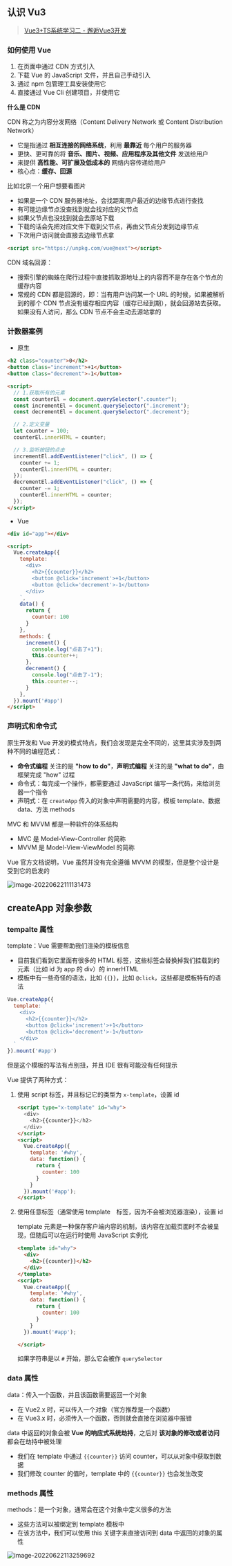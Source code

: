 ## 认识 Vu3

> [Vue3+TS系统学习二 - 邂逅Vue3开发](https://mp.weixin.qq.com/s?__biz=Mzg5MDAzNzkwNA==&mid=2247484709&idx=1&sn=148a1cfa8a3f189b902b81b2829ee79f&chksm=cfe3f6daf8947fcc95383aefae213889eeffa5821a8fcd616a1a1fe398034428e76a56decd3e&scene=178&cur_album_id=1913817193960488964#rd)

### 如何使用 Vue

1. 在页面中通过 CDN 方式引入
2. 下载 Vue 的 JavaScript 文件，并且自己手动引入
3. 通过 npm 包管理工具安装使用它
4. 直接通过 Vue Cli 创建项目，并使用它

**什么是 CDN**

CDN 称之为内容分发网络（Content Delivery Network 或 Content Distribution Network）

- 它是指通过 **相互连接的网络系统**，利用 **最靠近** 每个用户的服务器
- 更快、更可靠的将 **音乐、图片、视频、应用程序及其他文件** 发送给用户
- 来提供 **高性能、可扩展及低成本的** 网络内容传递给用户
- 核心点：**缓存、回源**

比如北京一个用户想要看图片

- 如果是一个 CDN 服务器地址，会找距离用户最近的边缘节点进行查找
- 有可能边缘节点没查找到就会找对应的父节点
- 如果父节点也没找到就会去原站下载
- 下载的话会先把对应文件下载到父节点，再由父节点分发到边缘节点
- 下次用户访问就会直接去边缘节点拿

```html
<script src="https://unpkg.com/vue@next"></script>
```

CDN 域名回源：

- 搜索引擎的蜘蛛在爬行过程中直接抓取源地址上的内容而不是存在各个节点的缓存内容
- 常规的 CDN 都是回源的，即：当有用户访问某一个 URL 的时候，如果被解析到的那个 CDN 节点没有缓存相应内容（缓存已经到期），就会回源站去获取。如果没有人访问，那么 CDN 节点不会主动去源站拿的

### 计数器案例

- 原生

```html
<h2 class="counter">0</h2>
<button class="increment">+1</button>
<button class="decrement">-1</button>

<script>
  // 1.获取所有的元素
  const counterEl = document.querySelector(".counter");
  const incrementEl = document.querySelector(".increment");
  const decrementEl = document.querySelector(".decrement");

  // 2.定义变量
  let counter = 100;
  counterEl.innerHTML = counter;

  // 3.监听按钮的点击
  incrementEl.addEventListener("click", () => {
    counter += 1;
    counterEl.innerHTML = counter;
  });
  decrementEl.addEventListener("click", () => {
    counter -= 1;
    counterEl.innerHTML = counter;
  });
</script>
```

- Vue

```html
<div id="app"></div>

<script>
  Vue.createApp({
    template: `
      <div>
        <h2>{{counter}}</h2>
        <button @click='increment'>+1</button>
        <button @click='decrement'>-1</button>
      </div>
    `,
    data() {
      return {
        counter: 100
      }
    },
    methods: {
      increment() {
        console.log("点击了+1");
        this.counter++;
      },
      decrement() {
        console.log("点击了-1");
        this.counter--;
      }
    },
  }).mount('#app')
</script>
```

### 声明式和命令式

原生开发和 Vue 开发的模式特点，我们会发现是完全不同的，这里其实涉及到两种不同的编程范式：

- **命令式编程** 关注的是 **"how to do"**，**声明式编程** 关注的是 **"what to do"**，由框架完成 "how" 过程
- 命令式：每完成一个操作，都需要通过 JavaScript 编写一条代码，来给浏览器一个指令
- 声明式：在 `createApp` 传入的对象中声明需要的内容，模板 template、数据 data、方法 methods

MVC 和 MVVM 都是一种软件的体系结构

- MVC 是 Model-View-Controller 的简称
- MVVM 是 Model-View-ViewModel 的简称

Vue 官方文档说明，Vue 虽然并没有完全遵循 MVVM 的模型，但是整个设计是受到它的启发的

![image-20220622111131473](https://gitee.com/lilyn/pic/raw/master/lagoulearn-img/image-20220622111131473.png)

## createApp 对象参数

### tempalte 属性

template：Vue 需要帮助我们渲染的模板信息

- 目前我们看到它里面有很多的 HTML 标签，这些标签会替换掉我们挂载到的元素（比如 id 为 app 的 div）的 innerHTML
- 模板中有一些奇怪的语法，比如 `{{}}`，比如 `@click`，这些都是模板特有的语法

```js
Vue.createApp({
  template: `
    <div>
      <h2>{{counter}}</h2>
      <button @click='increment'>+1</button>
      <button @click='decrement'>-1</button>
    </div>
  `
}).mount('#app')
```

但是这个模板的写法有点别扭，并且 IDE 很有可能没有任何提示

Vue 提供了两种方式：

1. 使用 script 标签，并且标记它的类型为 `x-template`，设置 id

   ```html
   <script type="x-template" id="why">
     <div>
       <h2>{{counter}}</h2>
     </div>
   </script>
   <script>
     Vue.createApp({
       template: '#why',
       data: function() {
         return {
           counter: 100
         }
       }
     }).mount('#app');
   </script>
   ```

2. 使用任意标签（通常使用 template　标签，因为不会被浏览器渲染），设置 id

   template 元素是一种保存客户端内容的机制，该内容在加载页面时不会被呈现，但随后可以在运行时使用 JavaScript 实例化

   ```html
   <template id="why">
     <div>
       <h2>{{counter}}</h2>
     </div>
   </template>
   <script>
     Vue.createApp({
       template: '#why',
       data: function() {
         return {
           counter: 100
         }
       }
     }).mount('#app');
   
   </script>
   ```

   如果字符串是以 `#` 开始，那么它会被作 `querySelector`

### data 属性

data：传入一个函数，并且该函数需要返回一个对象

- 在 Vue2.x 时，可以传入一个对象（官方推荐是一个函数）
- 在 Vue3.x 时，必须传入一个函数，否则就会直接在浏览器中报错

data 中返回的对象会被 **Vue 的响应式系统劫持**，之后对 **该对象的修改或者访问** 都会在劫持中被处理

- 我们在 template 中通过 `{{counter}}` 访问 counter，可以从对象中获取到数据
- 我们修改 counter 的值时，template 中的 `{{counter}}` 也会发生改变

### methods 属性

methods：是一个对象，通常会在这个对象中定义很多的方法

- 这些方法可以被绑定到 template 模板中
- 在该方法中，我们可以使用 this 关键字来直接访问到 data 中返回的对象的属性

![image-20220622113259692](https://gitee.com/lilyn/pic/raw/master/lagoulearn-img/image-20220622113259692.png)

